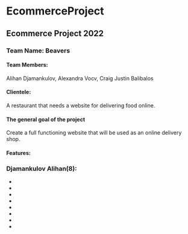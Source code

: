 # EcommerceProject
## Ecommerce Project 2022
### Team Name: Beavers
#### Team Members:
Alihan Djamankulov,
Alexandra Vocv,
Craig Justin Balibalos

#### Clientele: 
A restaurant that needs a website for delivering food online.

#### The general goal of the project
Create a full functioning website that will be used as an online delivery shop. 

#### Features:
### Djamankulov Alihan(8):
-
-
-
-
-
-
-
-
